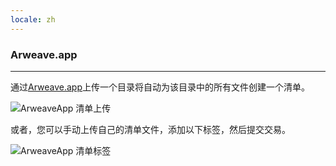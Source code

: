 ```yaml
---
locale: zh
---
```

### Arweave.app

---

通过[Arweave.app](http://Arweave.app)上传一个目录将自动为该目录中的所有文件创建一个清单。

![ArweaveApp 清单上传](~@source/images/arweaveapp-manifest.png)

或者，您可以手动上传自己的清单文件，添加以下标签，然后提交交易。

![ArweaveApp 清单标签](~@source/images/arweaveapp-tags.png)